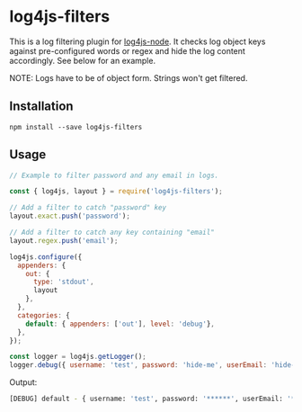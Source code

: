 # log4js-filters

This is a log filtering plugin for [log4js-node](https://log4js-node.github.io/log4js-node/). It checks log object keys against pre-configured words or regex and hide the log content accordingly. See below for an example.

NOTE: Logs have to be of object form. Strings won't get filtered.

## Installation

```
npm install --save log4js-filters
```

## Usage

```javascript
// Example to filter password and any email in logs.

const { log4js, layout } = require('log4js-filters');

// Add a filter to catch "password" key
layout.exact.push('password');

// Add a filter to catch any key containing "email"
layout.regex.push('email');

log4js.configure({
  appenders: {
    out: {
      type: 'stdout',
      layout
    },
  },
  categories: {
    default: { appenders: ['out'], level: 'debug'},
  },
});

const logger = log4js.getLogger();
logger.debug({ username: 'test', password: 'hide-me', userEmail: 'hide-me@example.com' });
```

Output:

```bash
[DEBUG] default - { username: 'test', password: '******', userEmail: '******' }
```
